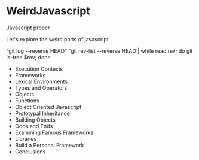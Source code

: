# WeirdJavascript
Javascript proper 

Let's explore the weird parts of javascript

"git log --reverse HEAD" 
"git rev-list --reverse HEAD | while read rev; do git ls-tree $rev; done

- Execution Contexts 
- Frameworks 
- Lexical Environments 
- Types and Operators 
- Objects 
- Functions 
- Object Oriented Javascript 
- Prototypal Inheritance 
- Building Objects 
- Odds and Ends 
- Examining Famous Frameworks 
- Libraries 
- Build a Personal Framework 
- Conclusions 

